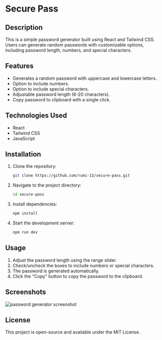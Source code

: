 # Secure Pass

## Description
This is a simple password generator built using React and Tailwind CSS. Users can generate random passwords with customizable options, including password length, numbers, and special characters.

## Features
- Generates a random password with uppercase and lowercase letters.
- Option to include numbers.
- Option to include special characters.
- Adjustable password length (6-20 characters).
- Copy password to clipboard with a single click.

## Technologies Used
- React
- Tailwind CSS
- JavaScript 

## Installation
1. Clone the repository:
   ```sh
   git clone https://github.com/rumi-13/secure-pass.git
   ```
2. Navigate to the project directory:
   ```sh
   cd secure-pass
   ```
3. Install dependencies:
   ```sh
   npm install
   ```
4. Start the development server:
   ```sh
   npm run dev
   ```

## Usage
1. Adjust the password length using the range slider.
2. Check/uncheck the boxes to include numbers or special characters.
3. The password is generated automatically.
4. Click the "Copy" button to copy the password to the clipboard.

## Screenshots
![password generator screenshot](./public/cover.png)

## License
This project is open-source and available under the MIT License.





